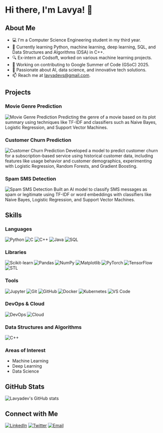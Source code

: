 # Hi there, I'm Lavya! 👋

## About Me

- 💻 I'm a Computer Science Engineering student in my third year.
- 🌱 Currently learning Python, machine learning, deep learning, SQL, and Data Structures and Algorithms (DSA) in C++.
- 🔍 Ex-intern at Codsoft, worked on various machine learning projects.
- 👾 Working on contributing to Google Summer of Code (GSoC) 2025.
- 🧠 Passionate about AI, data science, and innovative tech solutions.
- 📫 Reach me at [lavyadevs@gmail.com](mailto:lavyadevs@gmail.com).

## Projects

### Movie Genre Prediction
![Movie Genre Prediction](https://your-image-link.com/movie-genre.png)
Predicting the genre of a movie based on its plot summary using techniques like TF-IDF and classifiers such as Naive Bayes, Logistic Regression, and Support Vector Machines.

### Customer Churn Prediction
![Customer Churn Prediction](https://your-image-link.com/customer-churn.png)
Developed a model to predict customer churn for a subscription-based service using historical customer data, including features like usage behavior and customer demographics, experimenting with Logistic Regression, Random Forests, and Gradient Boosting.

### Spam SMS Detection
![Spam SMS Detection](https://your-image-link.com/spam-sms.png)
Built an AI model to classify SMS messages as spam or legitimate using TF-IDF or word embeddings with classifiers like Naive Bayes, Logistic Regression, and Support Vector Machines.

## Skills

### Languages
![Python](https://img.shields.io/badge/-Python-3776AB?style=flat-square&logo=python&logoColor=white)
![C](https://img.shields.io/badge/-C-A8B9CC?style=flat-square&logo=c&logoColor=white)
![C++](https://img.shields.io/badge/-C++-00599C?style=flat-square&logo=cplusplus&logoColor=white)
![Java](https://img.shields.io/badge/-Java-007396?style=flat-square&logo=java&logoColor=white)
![SQL](https://img.shields.io/badge/-SQL-4479A1?style=flat-square&logo=postgresql&logoColor=white)

### Libraries
![Scikit-learn](https://img.shields.io/badge/-Scikit--learn-F7931E?style=flat-square&logo=scikit-learn&logoColor=white)
![Pandas](https://img.shields.io/badge/-Pandas-150458?style=flat-square&logo=pandas&logoColor=white)
![NumPy](https://img.shields.io/badge/-NumPy-013243?style=flat-square&logo=numpy&logoColor=white)
![Matplotlib](https://img.shields.io/badge/-Matplotlib-11557C?style=flat-square&logo=matplotlib&logoColor=white)
![PyTorch](https://img.shields.io/badge/-PyTorch-EE4C2C?style=flat-square&logo=pytorch&logoColor=white)
![TensorFlow](https://img.shields.io/badge/-TensorFlow-FF6F00?style=flat-square&logo=tensorflow&logoColor=white)
![STL](https://img.shields.io/badge/-STL-00599C?style=flat-square&logo=cplusplus&logoColor=white)

### Tools
![Jupyter](https://img.shields.io/badge/-Jupyter-F37626?style=flat-square&logo=jupyter&logoColor=white)
![Git](https://img.shields.io/badge/-Git-F05032?style=flat-square&logo=git&logoColor=white)
![GitHub](https://img.shields.io/badge/-GitHub-181717?style=flat-square&logo=github&logoColor=white)
![Docker](https://img.shields.io/badge/-Docker-2496ED?style=flat-square&logo=docker&logoColor=white)
![Kubernetes](https://img.shields.io/badge/-Kubernetes-326CE5?style=flat-square&logo=kubernetes&logoColor=white)
![VS Code](https://img.shields.io/badge/-VS%20Code-007ACC?style=flat-square&logo=visual-studio-code&logoColor=white)

### DevOps & Cloud
![DevOps](https://img.shields.io/badge/-DevOps-0A66C2?style=flat-square&logo=devops&logoColor=white)
![Cloud](https://img.shields.io/badge/-Cloud-4285F4?style=flat-square&logo=googlecloud&logoColor=white)

### Data Structures and Algorithms
![C++](https://img.shields.io/badge/-C++-00599C?style=flat-square&logo=cplusplus&logoColor=white)

### Areas of Interest
- Machine Learning
- Deep Learning
- Data Science

## GitHub Stats
![Lavyadev's GitHub stats](https://github-readme-stats.vercel.app/api?username=lavyadev&show_icons=true&theme=radical)

## Connect with Me
[![LinkedIn](https://img.shields.io/badge/-LinkedIn-0A66C2?style=flat-square&logo=linkedin&logoColor=white)](https://www.linkedin.com/in/your-linkedin-profile)
[![Twitter](https://img.shields.io/badge/-Twitter-1DA1F2?style=flat-square&logo=twitter&logoColor=white)](https://twitter.com/your-twitter-handle)
[![Email](https://img.shields.io/badge/-Email-D14836?style=flat-square&logo=gmail&logoColor=white)](mailto:your-email@example.com)
